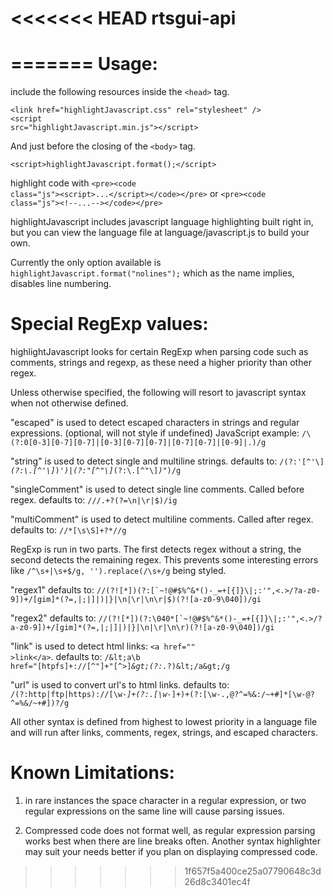 <<<<<<< HEAD
rtsgui-api
==========
=======
Usage:
======

include the following resources inside the <code>&lt;head&gt;</code> tag.

<code>&lt;link href="highlightJavascript.css" rel="stylesheet" /&gt;
&lt;script src="highlightJavascript.min.js"&gt;&lt;/script&gt;</code>

And just before the closing of the <code>&lt;body&gt;</code> tag.

<code>&lt;script&gt;highlightJavascript.format();&lt;/script&gt;</code>

highlight code with <code>&lt;pre&gt;&lt;code class="js"&gt;&lt;script&gt;...&lt;/script&gt;&lt;/code&gt;&lt;/pre&gt;</code> or <code>&lt;pre&gt;&lt;code class="js"&gt;&lt;!--...--&gt;&lt;/code&gt;&lt;/pre&gt;</code>

highlightJavascript includes javascript language highlighting built right in, but you can view the language file at language/javascript.js to build your own.

Currently the only option available is <code>highlightJavascript.format("nolines");</code> which as the name implies, disables line numbering.



Special RegExp values:
======================

highlightJavascript looks for certain RegExp when parsing code such as comments, strings and regexp, as these need a higher priority than other regex.

Unless otherwise specified, the following will resort to javascript syntax when not otherwise defined.

"escaped" is used to detect escaped characters in strings and regular expressions. (optional, will not style if undefined) JavaScript example: <code>/\\(?:0[0-3][0-7][0-7]|[0-3][0-7][0-7]|[0-7][0-7]|[0-9]|.)/g</code>

"string" is used to detect single and multiline strings. defaults to: <code>/(?:'[^'\\]*(?:\\.[^'\\]*)*')|(?:"[^"\\]*(?:\\.[^"\\]*)*")/g</code>

"singleComment" is used to detect single line comments. Called before regex. defaults to: <code>/\/\/.+?(?=\n|\r|$)/ig</code>

"multiComment" is used to detect multiline comments. Called after regex. defaults to: <code>/\/\*[\s\S]+?\*\//g</code>

RegExp is run in two parts. The first detects regex without a string, the second detects the remaining regex. This prevents some interesting errors like <code>/^\s+|\s+$/g, '').replace(/\s+/g</code> being styled.

"regex1" defaults to: <code>/\/(?![\*])(?:[\`\~\!\@\#\$\%\^\&\*\(\)\-\_\=\+\[\{\]\}\\\|\;\:\'\"\,\<\.\>\/\?a-z0-9])+\/[gim]*(?=\,|\;|\]|\)|\}|\n|\r|\n\r|$)(?![a-z0-9\040])/gi</code>

"regex2" defaults to: <code>/\/(?![\*])(?:\040*[\`\~\!\@\#\$\%\^\&\*\(\)\-\_\=\+\[\{\]\}\\\|\;\:\'\"\,\<\.\>\/\?a-z0-9])+\/[gim]*(?=\,|\;|\]|\)|\}|\n|\r|\n\r)(?![a-z0-9\040])/gi</code>

"link" is used to detect html links: <code>&lt;a href="" &gt;link&lt;/a&gt;</code>. defaults to: <code>/\&lt;a\b href\=\"[htpfs]+\:\/\/[^"]+\"[^&gt;]*\&gt;(?:.*?)\&lt;\/a\&gt;/g</code>

"url" is used to convert url's to html links. defaults to: <code>/(?:http|ftp|https):\/\/[\w\-_]+(?:\.[\w\-_]+)+(?:[\w\-\.,@?^=%&amp;:\/~\+#]*[\w\-\@?^=%&amp;\/~\+#])?/g</code>

All other syntax is defined from highest to lowest priority in a language file and will run after links, comments, regex, strings, and escaped characters.

Known Limitations:
==================

1. in rare instances the space character in a regular expression, or two regular expressions on the same line will cause parsing issues.

2. Compressed code does not format well, as regular expression parsing works best when there are line breaks often. Another syntax highlighter may suit your needs better if you plan on displaying compressed code.
>>>>>>> 1f657f5a400ce25a07790648c3d26d8c3401ec4f
